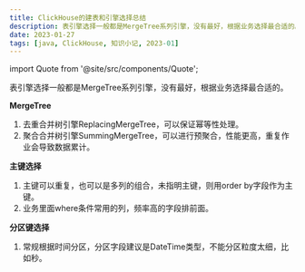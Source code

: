 ```yaml
---
title: ClickHouse的建表和引擎选择总结
description: 表引擎选择一般都是MergeTree系列引擎，没有最好，根据业务选择最合适的。
date: 2023-01-27
tags: [java, ClickHouse, 知识小记, 2023-01]
---
```


import Quote from '@site/src/components/Quote';

> <Quote></Quote>

表引擎选择一般都是MergeTree系列引擎，没有最好，根据业务选择最合适的。



**MergeTree**

1. 去重合并树引擎ReplacingMergeTree，可以保证幂等性处理。
2. 聚合合并树引擎SummingMergeTree，可以进行预聚合，性能更高，重复作业会导致数据累计。

**主键选择**

1. 主键可以重复，也可以是多列的组合，未指明主键，则用order by字段作为主键。
2. 业务里面where条件常用的列，频率高的字段排前面。

**分区键选择**

1. 常规根据时间分区，分区字段建议是DateTime类型，不能分区粒度太细，比如秒。

